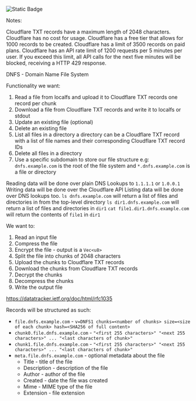 ![Static Badge](https://img.shields.io/badge/unsafe-forbidden-red)

Notes:

Cloudflare TXT records have a maximum length of 2048 characters.
Cloudflare has no cost for usage.
Cloudflare has a free tier that allows for 1000 records to be created.
Cloudflare has a limit of 3500 records on paid plans.
Cloudflare has an API rate limit of 1200 requests per 5 minutes per user.
    If you exceed this limit, all API calls for the next five minutes will be blocked, receiving a HTTP 429 response.

DNFS - Domain Name File System

Functionality we want:
1. Read a file from localfs and upload it to Cloudflare TXT records
    one record per chunk
2. Download a file from Cloudflare TXT records and write it to localfs or stdout
3. Update an existing file (optional)
4. Delete an existing file
5. List all files in a directory
    a directory can be a Cloudflare TXT record with a list of file names and
    their corresponding Cloudflare TXT record IDs
6. Delete all files in a directory
7. Use a specific subdomain to store our file structure
    e.g: `dnfs.example.com` is the root of the file system and
    `*.dnfs.example.com` is a file or directory

Reading data will be done over plain DNS Lookups to `1.1.1.1` or `1.0.0.1`
Writing data will be done over the Cloudflare API
Listing data will be done over DNS lookups too.
    `ls dnfs.example.com` will return a list of files and directories in from the top-level directory
    `ls dir1.dnfs.example.com` will return a list of files and directories in `dir1`
    `cat file1.dir1.dnfs.example.com` will return the contents of `file1` in `dir1`

We want to:
1. Read an input file
2. Compress the file
3. Encrypt the file - output is a `Vec<u8>`
4. Split the file into chunks of 2048 characters
5. Upload the chunks to Cloudflare TXT records
6. Download the chunks from Cloudflare TXT records
7. Decrypt the chunks
8. Decompress the chunks
9. Write the output file

https://datatracker.ietf.org/doc/html/rfc1035

Records will be structured as such:
* `file.dnfs.example.com` - `v=DNFS1 chunks=<number of chunks> size=<size of each chunk> hash=<SHA256 of full content>`
* `chunk0.file.dnfs.example.com` - `"<first 255 characters>" "<next 255 characters>" ... "<last characters of chunk>"`
* `chunk1.file.dnfs.example.com` - `"<first 255 characters>" "<next 255 characters>" ... "<last characters of chunk>"`
* `meta.file.dnfs.example.com` - optional metadata about the file
    * Title - title of the file
    * Description - description of the file
    * Author - author of the file
    * Created - date the file was created
    * Mime - MIME type of the file
    * Extension - file extension
